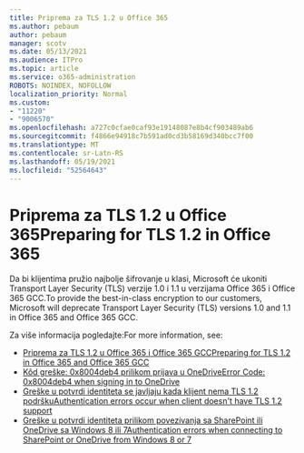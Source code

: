 ```yaml
---
title: Priprema za TLS 1.2 u Office 365
ms.author: pebaum
author: pebaum
manager: scotv
ms.date: 05/13/2021
ms.audience: ITPro
ms.topic: article
ms.service: o365-administration
ROBOTS: NOINDEX, NOFOLLOW
localization_priority: Normal
ms.custom:
- "11220"
- "9006570"
ms.openlocfilehash: a727c0cfae0caf93e19148087e8b4cf903489ab6
ms.sourcegitcommit: f4866e94918c7b591ad0cd3b58169d340bcc7f00
ms.translationtype: MT
ms.contentlocale: sr-Latn-RS
ms.lasthandoff: 05/19/2021
ms.locfileid: "52564643"
---
```

# <a name="preparing-for-tls-12-in-office-365"></a><span data-ttu-id="46f9c-102">Priprema za TLS 1.2 u Office 365</span><span class="sxs-lookup"><span data-stu-id="46f9c-102">Preparing for TLS 1.2 in Office 365</span></span>

<span data-ttu-id="46f9c-103">Da bi klijentima pružio najbolje šifrovanje u klasi, Microsoft će ukoniti Transport Layer Security (TLS) verzije 1.0 i 1.1 u verzijama Office 365 i Office 365 GCC.</span><span class="sxs-lookup"><span data-stu-id="46f9c-103">To provide the best-in-class encryption to our customers, Microsoft will deprecate Transport Layer Security (TLS) versions 1.0 and 1.1 in Office 365 and Office 365 GCC.</span></span> 

<span data-ttu-id="46f9c-104">Za više informacija pogledajte:</span><span class="sxs-lookup"><span data-stu-id="46f9c-104">For more information, see:</span></span>

- [<span data-ttu-id="46f9c-105">Priprema za TLS 1.2 u Office 365 i Office 365 GCC</span><span class="sxs-lookup"><span data-stu-id="46f9c-105">Preparing for TLS 1.2 in Office 365 and Office 365 GCC</span></span>](/microsoft-365/compliance/prepare-tls-1.2-in-office-365)
- [<span data-ttu-id="46f9c-106">Kôd greške: 0x8004deb4 prilikom prijava u OneDrive</span><span class="sxs-lookup"><span data-stu-id="46f9c-106">Error Code: 0x8004deb4 when signing in to OneDrive</span></span>](https://support.microsoft.com/office/error-code-0x8004deb4-when-signing-in-to-onedrive-e8a8d97c-a87e-4dda-a67e-bae4fef05dcb)
- [<span data-ttu-id="46f9c-107">Greške u potvrdi identiteta se javljaju kada klijent nema TLS 1.2 podršku</span><span class="sxs-lookup"><span data-stu-id="46f9c-107">Authentication errors occur when client doesn't have TLS 1.2 support</span></span>](/sharepoint/troubleshoot/administration/authentication-errors-tls12-support)
- [<span data-ttu-id="46f9c-108">Greške u potvrdi identiteta prilikom povezivanja sa SharePoint ili OneDrive sa Windows 8 ili 7</span><span class="sxs-lookup"><span data-stu-id="46f9c-108">Authentication errors when connecting to SharePoint or OneDrive from Windows 8 or 7</span></span>](/sharepoint/troubleshoot/administration/authentication-errors-windows7)